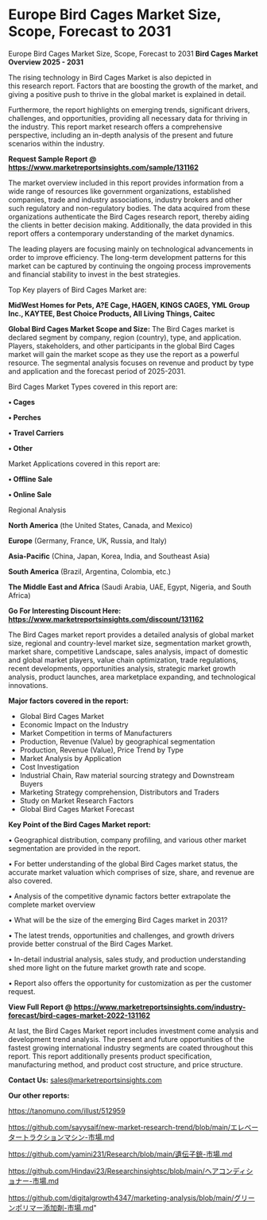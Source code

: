 # Europe Bird Cages Market Size, Scope, Forecast to 2031
Europe Bird Cages Market Size, Scope, Forecast to 2031
<Strong> Bird Cages Market Overview 2025 - 2031</strong>

The rising technology in Bird Cages Market is also depicted in this research report. Factors that are boosting the growth of the market, and giving a positive push to thrive in the global market is explained in detail.

Furthermore, the report highlights on emerging trends, significant drivers, challenges, and opportunities, providing all necessary data for thriving in the industry. This report market research offers a comprehensive perspective, including an in-depth analysis of the present and future scenarios within the industry.

<strong>Request Sample Report @ <a href=https://www.marketreportsinsights.com/sample/131162>https://www.marketreportsinsights.com/sample/131162</a></strong>

The market overview included in this report provides information from a wide range of resources like government organizations, established companies, trade and industry associations, industry brokers and other such regulatory and non-regulatory bodies. The data acquired from these organizations authenticate the Bird Cages research report, thereby aiding the clients in better decision making. Additionally, the data provided in this report offers a contemporary understanding of the market dynamics.

The leading players are focusing mainly on technological advancements in order to improve efficiency. The long-term development patterns for this market can be captured by continuing the ongoing process improvements and financial stability to invest in the best strategies.

Top Key players of Bird Cages Market are:

<strong>MidWest Homes for Pets, A?E Cage, HAGEN, KINGS CAGES, YML Group Inc., KAYTEE, Best Choice Products, All Living Things, Caitec</strong>

<strong><b>Global Bird Cages Market Scope and Size:</b></strong>
The Bird Cages market is declared segment by company, region (country), type, and application. Players, stakeholders, and other participants in the global Bird Cages market will gain the market scope as they use the report as a powerful resource. The segmental analysis focuses on revenue and product by type and application and the forecast period of 2025-2031.

Bird Cages Market Types covered in this report are:

<strong>• Cages

• Perches

• Travel Carriers

• Other</strong>

Market Applications covered in this report are:

<strong>• Offline Sale

• Online Sale</strong> 

Regional Analysis

<strong>North America</strong> (the United States, Canada, and Mexico)

<strong>Europe</strong> (Germany, France, UK, Russia, and Italy)

<strong>Asia-Pacific</strong> (China, Japan, Korea, India, and Southeast Asia)

<strong>South America</strong> (Brazil, Argentina, Colombia, etc.)

<strong>The Middle East and Africa</strong> (Saudi Arabia, UAE, Egypt, Nigeria, and South Africa)

<strong>Go For Interesting Discount Here: <a href=https://www.marketreportsinsights.com/discount/131162>https://www.marketreportsinsights.com/discount/131162</a></strong>

The Bird Cages market report provides a detailed analysis of global market size, regional and country-level market size, segmentation market growth, market share, competitive Landscape, sales analysis, impact of domestic and global market players, value chain optimization, trade regulations, recent developments, opportunities analysis, strategic market growth analysis, product launches, area marketplace expanding, and technological innovations.

<strong><b>Major factors covered in the report:</b></strong>
<ul>
  <li>Global Bird Cages Market </li>
  <li>Economic Impact on the Industry</li>
  <li>Market Competition in terms of Manufacturers</li>
  <li>Production, Revenue (Value) by geographical segmentation</li>
  <li>Production, Revenue (Value), Price Trend by Type</li>
  <li>Market Analysis by Application</li>
  <li>Cost Investigation</li>
  <li>Industrial Chain, Raw material sourcing strategy and Downstream Buyers</li>
  <li>Marketing Strategy comprehension, Distributors and Traders</li>
  <li>Study on Market Research Factors</li>
  <li>Global Bird Cages Market Forecast</li>
</ul>

<strong><b>Key Point of the Bird Cages Market report:</b></strong>

• Geographical distribution, company profiling, and various other market segmentation are provided in the report.

• For better understanding of the global Bird Cages market status, the accurate market valuation which comprises of size, share, and revenue are also covered.

• Analysis of the competitive dynamic factors better extrapolate the complete market overview

• What will be the size of the emerging Bird Cages market in 2031?

• The latest trends, opportunities and challenges, and growth drivers provide better construal of the Bird Cages Market.

• In-detail industrial analysis, sales study, and production understanding shed more light on the future market growth rate and scope.

• Report also offers the opportunity for customization as per the customer request.

<strong><b>View Full Report @ <a href=https://www.marketreportsinsights.com/industry-forecast/bird-cages-market-2022-131162>https://www.marketreportsinsights.com/industry-forecast/bird-cages-market-2022-131162</a></b></strong>


At last, the Bird Cages Market report includes investment come analysis and development trend analysis. The present and future opportunities of the fastest growing international industry segments are coated throughout this report. This report additionally presents product specification, manufacturing method, and product cost structure, and price structure.

<strong>Contact Us:</strong>
sales@marketreportsinsights.com

<strong>Our other reports:</strong>

<a href=https://tanomuno.com/illust/512959>https://tanomuno.com/illust/512959</a>

<a href=https://github.com/sayysaif/new-market-research-trend/blob/main/エレベータートラクションマシン-市場.md>https://github.com/sayysaif/new-market-research-trend/blob/main/エレベータートラクションマシン-市場.md</a>

<a href=https://github.com/yamini231/Research/blob/main/遺伝子銃-市場.md>https://github.com/yamini231/Research/blob/main/遺伝子銃-市場.md</a>

<a href=https://github.com/Hindavi23/Researchinsightsc/blob/main/ヘアコンディショナー-市場.md>https://github.com/Hindavi23/Researchinsightsc/blob/main/ヘアコンディショナー-市場.md</a>

<a href=https://github.com/digitalgrowth4347/marketing-analysis/blob/main/グリーンポリマー添加剤-市場.md>https://github.com/digitalgrowth4347/marketing-analysis/blob/main/グリーンポリマー添加剤-市場.md</a>"
